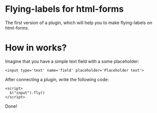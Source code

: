 # Flying-labels for html-forms
The first version of a plugin, which will help you to make flying-labels on html-forms.
# How in works? 
Imagine that you have a simple text field with a some placeholder:
```bush
<input type='text' name='field' placeholder='Placeholder text'>
```
After connecting a plugin, write the following code:
```bush
<script>
  $("input").fly()
</script>
```
Done!
